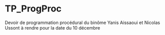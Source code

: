 # TP_ProgProc
Devoir de programmation procédural du binôme Yanis Aissaoui et Nicolas Ussont à rendre pour la date du 10 décembre
